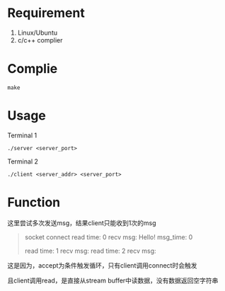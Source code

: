 # Requirement

1. Linux/Ubuntu
2. c/c++ complier

# Complie

```shell
make
```

# Usage

Terminal 1

```shell
./server <server_port>
```

Terminal 2

```shell
./client <server_addr> <server_port>
```

# Function

这里尝试多次发送msg，结果client只能收到1次的msg

> socket
> connect
> read time: 0
> recv msg: Hello! msg_time: 0
>
> read time: 1
> recv msg:
> read time: 2
> recv msg:

这是因为，accept为条件触发循环，只有client调用connect时会触发

且client调用read，是直接从stream buffer中读数据，没有数据返回空字符串